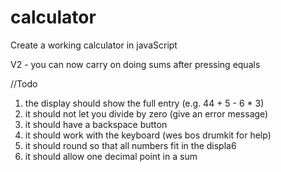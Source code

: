 # calculator
Create a working calculator in javaScript

V2 - you can now carry on doing sums after pressing equals

//Todo

1. the display should show the full entry (e.g. 44 + 5 - 6 * 3)
2. it should not let you divide by zero (give an error message)
3. it should have a backspace button
4. it should work with the keyboard (wes bos drumkit for help)
5. it should round so that all numbers fit in the displa6
6. it should allow one decimal point in a sum
